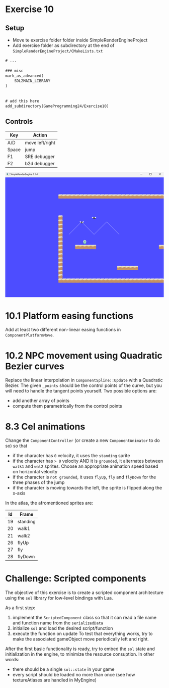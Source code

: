 # Exercise 10

## Setup
- Move te exercise folder folder inside SimpleRenderEngineProject
- Add exercise folder as subdirectory at the end of `SimpleRenderEngineProject/CMakeLists.txt`
```
# ...

### misc
mark_as_advanced(
	SDL2MAIN_LIBRARY
)


# add this here
add_subdirectory(GameProgramming24/Exercise10)
```



## Controls

| Key   | Action          |
|-------|-----------------|
| A/D   | move left/right |
| Space | jump            |
| F1    | SRE debugger    |
| F2    | b2d debugger    |


![main](media/main.png)

# 10.1 Platform easing functions
Add at least two different non-linear easing functions in `ComponentPlatformMove`.

# 10.2 NPC movement using Quadratic Bezier curves
Replace the linear interpolation in  `ComponentSpline::Update` with a Quadratic Bezier. The given `_points` should be the control points of the curve, but you will need to handle the tangent points yourself. Two possible options are:
- add another array of points
- compute them parametrically from the control points

# 8.3 Cel animations
Change the `ComponentController` (or create a new `ComponentAnimator` to do so) so that
- if the character has `0` velocity, it uses the `standing` sprite
- if the character has `> 0` velocity AND it is `grounded`, it alternates between `walk1` and `wal2` sprites. Choose an appropriate animation speed based on horizontal velocity
- if the character is `not grounded`, it uses `flyUp`, `fly` and `flyDown` for the three phases of the jump
- if the character is moving towards the left, the sprite is flipped along the x-axis

In the atlas, the afromentioned sprites are:

| Id | Frame    |
|----|----------|
| 19 | standing |
| 20 | walk1    |
| 21 | walk2    |
| 26 | flyUp    |
| 27 | fly	    |
| 28 | flyDown  |

# Challenge: Scripted components
The objective of this exercise is to create a scripted component architecture using the `sol` library for low-level bindings with Lua.

As a first step:
1. implement the `ScriptedComponent` class so that it can read a file name and function name from the `serializedData`
2. initialize `sol` and load the desired script/function
3. execute the function on update
To test that everything works, try to make the associated gameObject move periodically left and right.

After the first basic functionality is ready, try to embed the `sol` state and initialization in the engine, to minimize the resource consuption. In other words:
- there should be a single `sol::state` in your game
- every script should be loaded no more than once (see how textureAtlases are handled in MyEngine)
